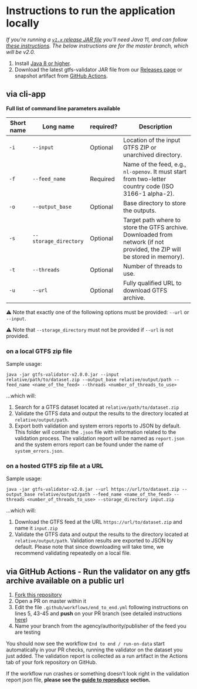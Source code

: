 # Instructions to run the application locally
*If you're running a [`v1.x` release JAR file](https://github.com/MobilityData/gtfs-validator/releases) you'll need Java 11, and can follow [these instructions](https://github.com/MobilityData/gtfs-validator/tree/v1.4.0#via-java-on-your-local-computer). The below instructions are for the master branch, which will be v2.0.*

1. Install [Java 8 or higher](https://www.oracle.com/java/technologies/javase-downloads.html).
1. Download the latest gtfs-validator JAR file from our [Releases page](https://github.com/MobilityData/gtfs-validator/releases) or snapshot artifact from [GitHub Actions](https://github.com/MobilityData/gtfs-validator/actions?query=branch%3Amaster).

## via cli-app
**Full list of command line parameters available**

| Short name 	| Long name             	| required? 	| Description                                                                                                               	|
|------------	|-----------------------	|-----------	|---------------------------------------------------------------------------------------------------------------------------	|
| `-i`       	| `--input`             	| Optional   	| Location of the input GTFS ZIP or unarchived directory.                                                                   	|
| `-f`       	| `--feed_name`         	| Required    	| Name of the feed, e.g., `nl-openov`. It must start from two-letter country code (ISO 3166-1 alpha-2).                     	|
| `-o`       	| `--output_base`          	| Optional   	| Base directory to store the outputs.                                                                                      	|
| `-s`       	| `--storage_directory` 	| Optional   	| Target path where to store the GTFS archive. Downloaded from network (if not provided, the ZIP will be stored in memory). 	|
| `-t`       	| `--threads`           	| Optional   	| Number of threads to use.                                                                                                 	|
| `-u`       	| `--url`               	| Optional   	| Fully qualified URL to download GTFS archive.                                                                             	|

⚠️ Note that exactly one of the following options must be provided: `--url` or `--input`.

⚠️ Note that `--storage_directory` must not be provided if `--url` is not provided.

### on a local GTFS zip file
Sample usage:

``` 
java -jar gtfs-validator-v2.0.0.jar --input relative/path/to/dataset.zip --output_base relative/output/path --feed_name <name_of_the_feed> --threads <number_of_threads_to_use> 
```

...which will:
 1. Search for a GTFS dataset located at `relative/path/to/dataset.zip`
 1. Validate the GTFS data and output the results to the directory located at `relative/output/path`. 
 1. Export both validation and system errors reports to JSON by default. This folder will contain the `.json` file with information related to the validation process. The validation report will be named as `report.json` and the system errors report can be found under the name of `system_errors.json`. 

### on a hosted GTFS zip file at a URL
Sample usage:

``` 
java -jar gtfs-validator-v2.0.jar --url https://url/to/dataset.zip --output_base relative/output/path --feed_name <name_of_the_feed> --threads <number_of_threads_to_use> --storage_directory input.zip
```

...which will:
 1. Download the GTFS feed at the URL `https://url/to/dataset.zip` and name it `input.zip`  
 1. Validate the GTFS data and output the results to the directory located at `relative/output/path`. Validation results are exported to JSON by default.
Please note that since downloading will take time, we recommend validating repeatedly on a local file.

## via GitHub Actions - Run the validator on any gtfs archive available on a public url

1. [Fork this repository](https://docs.github.com/en/github/getting-started-with-github/fork-a-repo)
1. Open a PR on master within it
1. Edit the file `.github/workflows/end_to_end.yml` following instructions on lines 5, 43-45 and **push** on your PR branch (see detailed instructions [here](/docs/REPRODUCE_ERRORS.md))
1. Name your branch from the agency/authority/publisher of the feed you are testing

You should now see the workflow `End to end / run-on-data` start automatically in your PR checks, running the validator on the dataset you just added. The validation report is collected as a run artifact in the Actions tab of your fork repository on GitHub.

If the workflow run crashes or something doesn't look right in the validation report json file, **please see the [guide to reproduce](/docs/REPRODUCE_ERRORS.md) section.**
